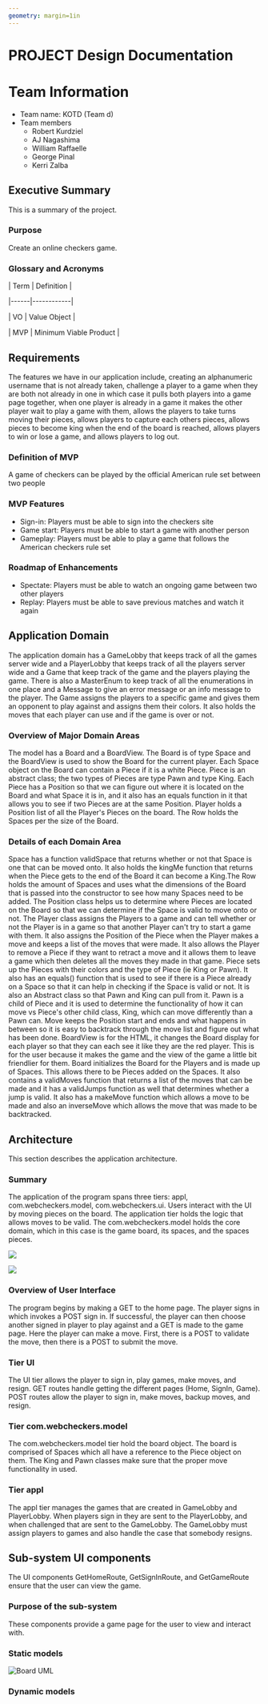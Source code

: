 ```yaml
---
geometry: margin=1in
---
```

# PROJECT Design Documentation


# Team Information
* Team name: KOTD (Team d)
* Team members
    * Robert Kurdziel
    * AJ Nagashima
    * William Raffaelle
    * George Pinal
    * Kerri Zalba

## Executive Summary

This is a summary of the project.

### Purpose
Create an online checkers game.

### Glossary and Acronyms


| Term | Definition |

|------|------------|

| VO | Value Object |

| MVP | Minimum Viable Product |


## Requirements

The features we have in our application include, creating an alphanumeric username that is not already taken, challenge a player
to a game when they are both not already in one in which case it pulls both players into a game page together, when one player
is already in a game it makes the other player wait to play a game with them, allows the players to take turns moving their
pieces, allows players to capture each others pieces, allows pieces to become king when the end of the board is reached,
allows players to win or lose a game, and allows players to log out.


### Definition of MVP
A game of checkers can be played by the official American rule set between two people

### MVP Features
* Sign-in: Players must be able to sign into the checkers site
* Game start: Players must be able to start a game with another person
* Gameplay: Players must be able to play a game that follows the American checkers rule set

### Roadmap of Enhancements
* Spectate: Players must be able to watch an ongoing game between two other players
* Replay: Players must be able to save previous matches and watch it again


## Application Domain

The application domain has a GameLobby that keeps track of all the games server wide and a PlayerLobby that keeps track of
all the players server wide and a Game that keep track of the game and the players playing the game. There is also a MasterEnum
to keep track of all the enumerations in one place and a Message to give an error message or an info message to the player.
The Game assigns the players to a specific game and gives them an opponent to play against and assigns them their colors.
It also holds the moves that each player can use and if the game is over or not.

### Overview of Major Domain Areas

The model has a Board and a BoardView. The Board is of type Space and the BoardView is used to show
the Board for the current player. Each Space object on the Board can contain a Piece if it is a white Piece. Piece is
an abstract class; the two types of Pieces are type Pawn and type King. Each Piece has a Position so that we can figure out where
it is located on the Board and what Space it is in, and it also has an equals function in it that allows you to see if two Pieces
are at the same Position. Player holds a Position list of all the Player's Pieces on the board. The Row holds the Spaces per the
size of the Board.

### Details of each Domain Area

Space has a function validSpace that returns whether or not that Space is one that can be moved onto. It also holds the kingMe
function that returns when the Piece gets to the end of the Board it can become a King.The Row holds the amount of Spaces and
uses what the dimensions of the Board that is passed into the constructor to see how many Spaces need to be added. The Position
class helps us to determine where Pieces are located on the Board so that we can determine if the Space is valid to move onto or
not. The Player class assigns the Players to a game and can tell whether or not the Player is in a game so that another Player
can't try to start a game with them. It also assigns the Position of the Piece when the Player makes a move and keeps a list
of the moves that were made. It also allows the Player to remove a Piece if they want to retract a move and it allows them to
leave a game which then deletes all the moves they made in that game. Piece sets up the Pieces with their colors and the type
of Piece (ie King or Pawn). It also has an equals() function that is used to see if there is a Piece already on a Space so that
it can help in checking if the Space is valid or not. It is also an Abstract class so that Pawn and King can pull from it.
Pawn is a child of Piece and it is used to determine the functionality of how it can move vs Piece's other child class, King,
which can move differently than a Pawn can. Move keeps the Position start and ends and what happens in between so it is easy to
backtrack through the move list and figure out what has been done. BoardView is for the HTML, it changes the Board display for
each player so that they can each see it like they are the red player. This is for the user because it makes the game and the view
of the game a little bit friendlier for them. Board initializes the Board for the Players and is made up of Spaces. This allows
there to be Pieces added on the Spaces. It also contains a validMoves function that returns a list of the moves that can be made
and it has a validJumps function as well that determines whether a jump is valid. It also has a makeMove function which allows a
move to be made and also an inverseMove which allows the move that was made to be backtracked.

## Architecture

This section describes the application architecture.

### Summary

The application of the program spans three tiers: appl, com.webcheckers.model, com.webcheckers.ui. Users interact with the UI by moving 
pieces on the board. The application tier holds the logic that allows moves to be valid. The com.webcheckers.model holds the core 
domain, which in this case is the game board, its spaces, and the spaces pieces. 

![](board.png)


![](game.png)

### Overview of User Interface

The program begins by making a GET to the home page. The player signs in which invokes a POST sign in. If successful,
the player can then choose another signed in player to play against and a GET is made to the game page. Here the player
can make a move. First, there is a POST to validate the move, then there is a POST to submit the move.

### Tier UI

The UI tier allows the player to sign in, play games, make moves, and resign. GET routes handle getting the different
pages (Home, SignIn, Game). POST routes allow the player to sign in, make moves, backup moves, and resign.

### Tier com.webcheckers.model

The com.webcheckers.model tier hold the board object. The board is comprised of Spaces which all have a reference to the Piece object 
on them. The King and Pawn classes make sure that the proper move functionality in used.

### Tier appl

The appl tier manages the games that are created in GameLobby and PlayerLobby. When players sign in they are sent to the 
PlayerLobby, and when challenged that are sent to the GameLobby. The GameLobby must assign players to games and also handle
the case that somebody resigns. 

## Sub-system UI components

The UI components GetHomeRoute, GetSignInRoute, and GetGameRoute ensure that the user can view the game. 

### Purpose of the sub-system

These components provide a game page for the user to view and interact with. 

### Static models

![Board UML](board.png)

### Dynamic models